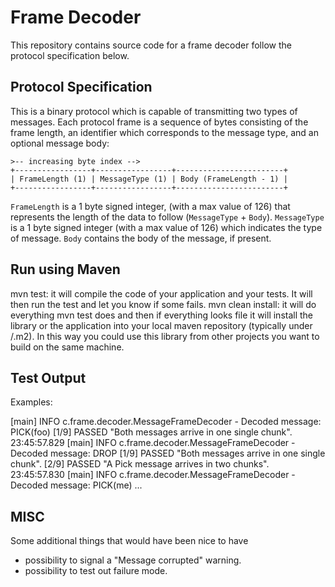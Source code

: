 # Frame Decoder

This repository contains source code for a frame decoder follow the protocol specification below.

## Protocol Specification

This is a binary protocol which is capable of transmitting two types of
messages. Each protocol frame is a sequence of bytes consisting of the frame
length, an identifier which corresponds to the message type, and an optional
message body:

    >-- increasing byte index -->
    +-----------------+-----------------+------------------------+
    | FrameLength (1) | MessageType (1) | Body (FrameLength - 1) |
    +-----------------+-----------------+------------------------+

`FrameLength` is a 1 byte signed integer, (with a max value of 126) that
represents the length of the data to follow (`MessageType` + `Body`).
`MessageType` is a 1 byte signed integer (with a max value of 126) which
indicates the type of message. `Body` contains the body of the message, if
present.



## Run using Maven
mvn test: it will compile the code of your application and your tests. It will then run the test and let you know if some fails.
mvn clean install: it will do everything mvn test does and then if everything looks file it will install the library or the application into your local maven repository (typically under /.m2). In this way you could use this library from other projects you want to build on the same machine.


## Test Output

Examples:

 [main] INFO  c.frame.decoder.MessageFrameDecoder - Decoded message: PICK(foo)
 [1/9] PASSED "Both messages arrive in one single chunk".
 23:45:57.829 [main] INFO  c.frame.decoder.MessageFrameDecoder - Decoded message: DROP
 [1/9] PASSED "Both messages arrive in one single chunk".
 [2/9] PASSED "A Pick message arrives in two chunks".
 23:45:57.830 [main] INFO  c.frame.decoder.MessageFrameDecoder - Decoded message: PICK(me)
 ...
 

## MISC

Some additional things that would have been nice to have
- possibility to signal a "Message corrupted" warning.
- possibility to test out failure mode.



